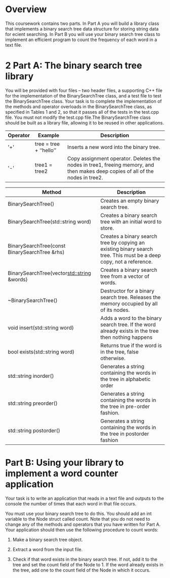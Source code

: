 # Overview

This coursework contains two parts. In Part A you will build a library
class that implements a binary search tree data structure for storing string
data for ecient searching. In Part B you will use
your binary search tree class to implement an efficient program to count the
frequency of each word in a text file.

# 2 Part A: The binary search tree library
You will be provided with four files – two header files, a supporting C++ file
for the implementation of the BinarySearchTree class, and a test file to test
the BinarySearchTree class. Your task is to complete the implementation of the methods and operator overloads in the BinarySearchTree
class, as specified in Tables 1 and 2, so that it passes all of the tests
in the test.cpp file. You must not modify the test.cpp file.The BinarySearchTree class should be built as a library file, allowing it
to be reused in other applications.

**Operator** | **Example** | **Description**
-------------|-------------|-----------------
'+' | tree = tree + ‘‘hello’’ | Inserts a new word into the binary tree.
'-' | tree1 = tree2 | Copy assignment operator. Deletes the nodes in tree1, freeing memory, and then makes deep copies of all of the nodes in tree2.

**Method** | **Description** 
-------------|-------------
BinarySearchTree() | Creates an empty binary search tree.
BinarySearchTree(std::string word) | Creates a binary search tree with an initial word to store.
BinarySearchTree(const BinarySearchTree &rhs) | Creates a binary search tree by copying an existing binary search tree. This must be a deep copy, not a reference.
BinarySearchTree(vector<std::string> &words) | Creates a binary search tree from a vector of words. 
~BinarySearchTree() | Destructor for a binary search tree. Releases the memory occupied by all of its nodes. 
void insert(std::string word) | Adds a word to the binary search tree. If the word already exists in the tree then nothing happens
bool exists(std::string word) | Returns true if the word is in the tree, false otherwise.
std::string inorder() | Generates a string containing the words in the tree in alphabetic order
std::string preorder() | Generates a string containing the words in the tree in pre-order fashion. 
std::string postorder() | Generates a string containing the words in the tree in postorder fashion

# Part B: Using your library to implement a word counter application

Your task is to write an application that reads in a text file and outputs to
the console the number of times that each word in that file occurs.

You must use your binary search tree to do this. You should add
an int variable to the Node struct called count. Note that you do not need
to change any of the methods and operators that you have written for Part
A. Your application should then use the following procedure to count words:

1. Make a binary search tree object.

2. Extract a word from the input file.

3. Check if that word exists in the binary search tree. If not, add it to the
tree and set the count field of the Node to 1. If the word already exists
in the tree, add one to the count field of the Node in which it occurs.
